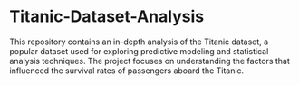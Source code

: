 # Titanic-Dataset-Analysis
This repository contains an in-depth analysis of the Titanic dataset, a popular dataset used for exploring predictive modeling and statistical analysis techniques. The project focuses on understanding the factors that influenced the survival rates of passengers aboard the Titanic.
